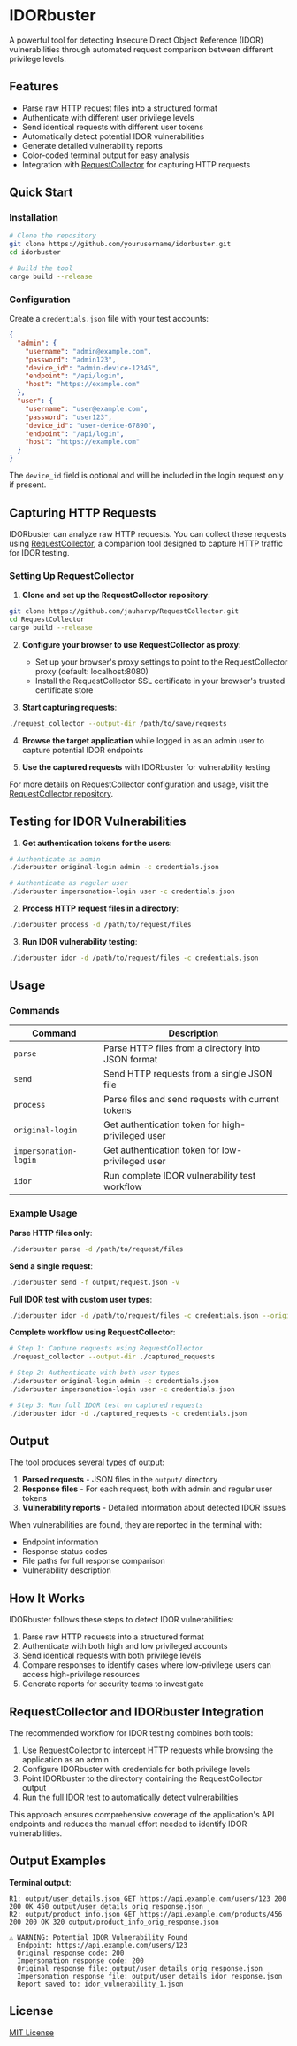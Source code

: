 # IDORbuster

A powerful tool for detecting Insecure Direct Object Reference (IDOR) vulnerabilities through automated request comparison between different privilege levels.

## Features

- Parse raw HTTP request files into a structured format
- Authenticate with different user privilege levels
- Send identical requests with different user tokens
- Automatically detect potential IDOR vulnerabilities
- Generate detailed vulnerability reports
- Color-coded terminal output for easy analysis
- Integration with [RequestCollector](https://github.com/jauharvp/RequestCollector) for capturing HTTP requests

## Quick Start

### Installation

```bash
# Clone the repository
git clone https://github.com/yourusername/idorbuster.git
cd idorbuster

# Build the tool
cargo build --release
```

### Configuration

Create a `credentials.json` file with your test accounts:

```json
{
  "admin": {
    "username": "admin@example.com",
    "password": "admin123",
    "device_id": "admin-device-12345",
    "endpoint": "/api/login",
    "host": "https://example.com"
  },
  "user": {
    "username": "user@example.com",
    "password": "user123",
    "device_id": "user-device-67890",
    "endpoint": "/api/login",
    "host": "https://example.com"
  }
}
```

The `device_id` field is optional and will be included in the login request only if present.

## Capturing HTTP Requests

IDORbuster can analyze raw HTTP requests. You can collect these requests using [RequestCollector](https://github.com/jauharvp/RequestCollector), a companion tool designed to capture HTTP traffic for IDOR testing.

### Setting Up RequestCollector

1. **Clone and set up the RequestCollector repository**:

```bash
git clone https://github.com/jauharvp/RequestCollector.git
cd RequestCollector
cargo build --release
```

2. **Configure your browser to use RequestCollector as proxy**:
   - Set up your browser's proxy settings to point to the RequestCollector proxy (default: localhost:8080)
   - Install the RequestCollector SSL certificate in your browser's trusted certificate store

3. **Start capturing requests**:

```bash
./request_collector --output-dir /path/to/save/requests
```

4. **Browse the target application** while logged in as an admin user to capture potential IDOR endpoints

5. **Use the captured requests** with IDORbuster for vulnerability testing

For more details on RequestCollector configuration and usage, visit the [RequestCollector repository](https://github.com/jauharvp/RequestCollector).

## Testing for IDOR Vulnerabilities

1. **Get authentication tokens for the users**:

```bash
# Authenticate as admin
./idorbuster original-login admin -c credentials.json

# Authenticate as regular user
./idorbuster impersonation-login user -c credentials.json
```

2. **Process HTTP request files in a directory**:

```bash
./idorbuster process -d /path/to/request/files
```

3. **Run IDOR vulnerability testing**:

```bash
./idorbuster idor -d /path/to/request/files -c credentials.json
```

## Usage

### Commands

| Command | Description |
|---------|-------------|
| `parse` | Parse HTTP files from a directory into JSON format |
| `send` | Send HTTP requests from a single JSON file |
| `process` | Parse files and send requests with current tokens |
| `original-login` | Get authentication token for high-privileged user |
| `impersonation-login` | Get authentication token for low-privileged user |
| `idor` | Run complete IDOR vulnerability test workflow |

### Example Usage

**Parse HTTP files only**:
```bash
./idorbuster parse -d /path/to/request/files
```

**Send a single request**:
```bash
./idorbuster send -f output/request.json -v
```

**Full IDOR test with custom user types**:
```bash
./idorbuster idor -d /path/to/request/files -c credentials.json --original-user admin --impersonation-user customer
```

**Complete workflow using RequestCollector**:
```bash
# Step 1: Capture requests using RequestCollector
./request_collector --output-dir ./captured_requests

# Step 2: Authenticate with both user types
./idorbuster original-login admin -c credentials.json
./idorbuster impersonation-login user -c credentials.json

# Step 3: Run full IDOR test on captured requests
./idorbuster idor -d ./captured_requests -c credentials.json
```

## Output

The tool produces several types of output:

1. **Parsed requests** - JSON files in the `output/` directory
2. **Response files** - For each request, both with admin and regular user tokens
3. **Vulnerability reports** - Detailed information about detected IDOR issues

When vulnerabilities are found, they are reported in the terminal with:
- Endpoint information
- Response status codes
- File paths for full response comparison
- Vulnerability description

## How It Works

IDORbuster follows these steps to detect IDOR vulnerabilities:

1. Parse raw HTTP requests into a structured format
2. Authenticate with both high and low privileged accounts
3. Send identical requests with both privilege levels
4. Compare responses to identify cases where low-privilege users can access high-privilege resources
5. Generate reports for security teams to investigate

## RequestCollector and IDORbuster Integration

The recommended workflow for IDOR testing combines both tools:

1. Use RequestCollector to intercept HTTP requests while browsing the application as an admin
2. Configure IDORbuster with credentials for both privilege levels
3. Point IDORbuster to the directory containing the RequestCollector output
4. Run the full IDOR test to automatically detect vulnerabilities

This approach ensures comprehensive coverage of the application's API endpoints and reduces the manual effort needed to identify IDOR vulnerabilities.

## Output Examples

**Terminal output**:
```
R1: output/user_details.json GET https://api.example.com/users/123 200 200 OK 450 output/user_details_orig_response.json
R2: output/product_info.json GET https://api.example.com/products/456 200 200 OK 320 output/product_info_orig_response.json

⚠️ WARNING: Potential IDOR Vulnerability Found
  Endpoint: https://api.example.com/users/123
  Original response code: 200
  Impersonation response code: 200
  Original response file: output/user_details_orig_response.json
  Impersonation response file: output/user_details_idor_response.json
  Report saved to: idor_vulnerability_1.json
```

## License

[MIT License](LICENSE)
